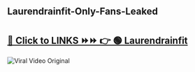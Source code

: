 
 ## Laurendrainfit-Only-Fans-Leaked

# <h2><a href="https://clipsfans.com/Laurendrainfit&ref=git">🔗 Click to LINKS ⏩⏩ 👉 🟢 Laurendrainfit </a></h2>

<a href="https://clipsfans.com/Laurendrainfit&ref=git" rel="nofollow" data-target="animated-image.originalLink"><img src="https://i.ibb.co.com/xMMVF88/686577567.gif" alt="Viral Video Original" style="max-width: 100%; display: inline-block;" data-target="animated-image.originalImage"></a>
